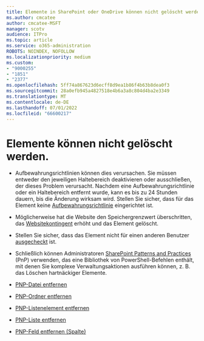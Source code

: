 ```yaml
---
title: Elemente in SharePoint oder OneDrive können nicht gelöscht werden.
ms.author: cmcatee
author: cmcatee-MSFT
manager: scotv
audience: ITPro
ms.topic: article
ms.service: o365-administration
ROBOTS: NOINDEX, NOFOLLOW
ms.localizationpriority: medium
ms.custom:
- "9000255"
- "1851"
- "2377"
ms.openlocfilehash: 5ff74a867623d6ecff8d9ea1b86f4b63b8dea0f3
ms.sourcegitcommit: 28a0efb945a4827518e4b6a3a8c804d4ba2e3349
ms.translationtype: MT
ms.contentlocale: de-DE
ms.lasthandoff: 07/01/2022
ms.locfileid: "66600217"
---
```

# <a name="unable-to-delete-items"></a>Elemente können nicht gelöscht werden.

- Aufbewahrungsrichtlinien können dies verursachen. Sie müssen entweder den jeweiligen Haltebereich deaktivieren oder ausschließen, der dieses Problem verursacht. Nachdem eine Aufbewahrungsrichtlinie oder ein Haltebereich entfernt wurde, kann es bis zu 24 Stunden dauern, bis die Änderung wirksam wird. Stellen Sie sicher, dass für das Element keine [Aufbewahrungsrichtlinie](https://docs.microsoft.com/microsoft-365/compliance/retention-policies) eingerichtet ist.

- Möglicherweise hat die Website den Speichergrenzwert überschritten, das [Websitekontingent](https://docs.microsoft.com/powershell/module/sharepoint-online/set-sposite?view=sharepoint-ps&preserve-view=true) erhöht und das Element gelöscht.

- Stellen Sie sicher, dass das Element nicht für einen anderen Benutzer [ausgecheckt](https://support.microsoft.com/office/check-out-check-in-or-discard-changes-to-files-in-a-sharepoint-library-7e2c12a9-a874-4393-9511-1378a700f6de) ist.

- Schließlich können Administratoren [SharePoint Patterns and Practices](https://docs.microsoft.com/powershell/sharepoint/sharepoint-pnp/sharepoint-pnp-cmdlets?view=sharepoint-ps#installation&preserve-view=true) (PnP) verwenden, das eine Bibliothek von PowerShell-Befehlen enthält, mit denen Sie komplexe Verwaltungsaktionen ausführen können, z. B. das Löschen hartnäckiger Elemente.
- [PNP-Datei entfernen](https://github.com/pnp/powershell/blob/dev/documentation/Remove-PnPFile.md)
- [PNP-Ordner entfernen](https://github.com/pnp/powershell/blob/dev/documentation/Remove-PnPFolder.md)
- [PNP-Listenelement entfernen](https://github.com/pnp/powershell/blob/dev/documentation/Remove-PnPListItem.md)
- [PNP-Liste entfernen](https://github.com/pnp/powershell/blob/dev/documentation/Remove-PnPList.md)
- [PNP-Feld entfernen (Spalte)](https://github.com/pnp/powershell/blob/dev/documentation/Remove-PnPField.md)

